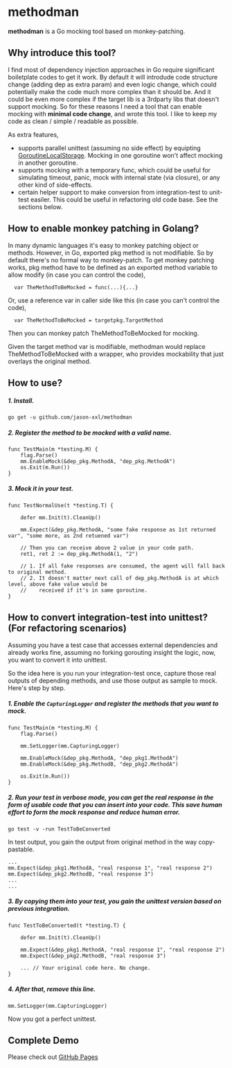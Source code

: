 # methodman
**methodman** is a Go mocking tool based on monkey-patching. 

## Why introduce this tool?

I find most of dependency injection approaches in Go require significant boiletplate codes to get it work. By default it will introdude code structure change (adding dep as extra param) and even logic change, which could potentially make the code much more complex than it should be. And it could be even more complex if the target lib is a 3rdparty libs that doesn't support mocking. So for these reasons I need a tool that can enable mocking with **minimal code change**, and wrote this tool. I like to keep my code as clean / simple / readable as possible.

As extra features, 

- supports parallel unittest (assuming no side effect) by equipting [GoroutineLocalStorage](https://github.com/tylerb/gls). Mocking in one goroutine won't affect mocking in another goroutine.
- supports mocking with a temporary func, which could be useful for simulating timeout, panic, mock with internal state (via closure), or any other kind of side-effects.
- certain helper support to make conversion from integration-test to unit-test easiler. This could be useful in refactoring old code base. See the sections below.

## How to enable monkey patching in Golang?

In many dynamic languages it's easy to monkey patching object or methods. However, in Go, exported pkg method is not modifiable. So by default there's no formal way to monkey-patch. To get monkey patching works, pkg method have to be defined as an exported method variable to allow modify (in case you can control the code),
```
  var TheMethodToBeMocked = func(...){...}
```  
Or, use a reference var in caller side like this (in case you can't control the code),
```
  var TheMethodToBeMocked = targetpkg.TargetMethod
```  
Then you can monkey patch TheMethodToBeMocked for mocking.

Given the target method var is modifiable, methodman would replace TheMethodToBeMocked with a wrapper, who provides mockability that just overlays the original method. 

## How to use?

##### 1. Install.
```
go get -u github.com/jason-xxl/methodman
```
##### 2. Register the method to be mocked with a valid name.
```
func TestMain(m *testing.M) {
	flag.Parse()
	mm.EnableMock(&dep_pkg.MethodA, "dep_pkg.MethodA")
	os.Exit(m.Run())
}
```
##### 3. Mock it in your test.
```
func TestNormalUse(t *testing.T) {

	defer mm.Init(t).CleanUp()
	
	mm.Expect(&dep_pkg.MethodA, "some fake response as 1st returned var", "some more, as 2nd retuened var")

	// Then you can receive above 2 value in your code path.
	ret1, ret 2 := dep_pkg.MethodA(1, "2")
	
	// 1. If all fake responses are consumed, the agent will fall back to original method.
	// 2. It doesn't matter next call of dep_pkg.MethodA is at which level, above fake value would be 
	//    received if it's in same goroutine.
}
```

## How to convert integration-test into unittest? (For refactoring scenarios)

Assuming you have a test case that accesses external dependencies and already works fine, assuming no forking gorouting insight the logic, now, you want to convert it into unittest. 

So the idea here is you run your integration-test once, capture those real outputs of depending methods, and use those output as sample to mock. Here's step by step.

##### 1. Enable the `CapturingLogger` and register the methods that you want to mock. 
```
func TestMain(m *testing.M) {
	flag.Parse()

	mm.SetLogger(mm.CapturingLogger)

	mm.EnableMock(&dep_pkg.MethodA, "dep_pkg1.MethodA")
	mm.EnableMock(&dep_pkg.MethodB, "dep_pkg2.MethodA")

	os.Exit(m.Run())
}
```
##### 2. Run your test in verbose mode, you can get the real response in the form of usable code that you can insert into your code. This save human effort to form the mock response and reduce human error.
```
go test -v -run TestToBeConverted
```
In test output, you gain the output from original method in the way copy-pastable.
```
...
mm.Expect(&dep_pkg1.MethodA, "real response 1", "real response 2")
mm.Expect(&dep_pkg2.MethodB, "real response 3")
...
...
```
##### 3. By copying them into your test, you gain the unittest version based on previous integration.
```
func TestToBeConverted(t *testing.T) {

    defer mm.Init(t).CleanUp()

    mm.Expect(&dep_pkg1.MethodA, "real response 1", "real response 2")
    mm.Expect(&dep_pkg2.MethodB, "real response 3")

    ... // Your original code here. No change.
}
```
##### 4. After that, remove this line.
```
mm.SetLogger(mm.CapturingLogger)
```

Now you got a perfect unittest.

## Complete Demo

Please check out [GitHub Pages](https://github.com/jason-xxl/methodman/blob/master/expect_test.go)
